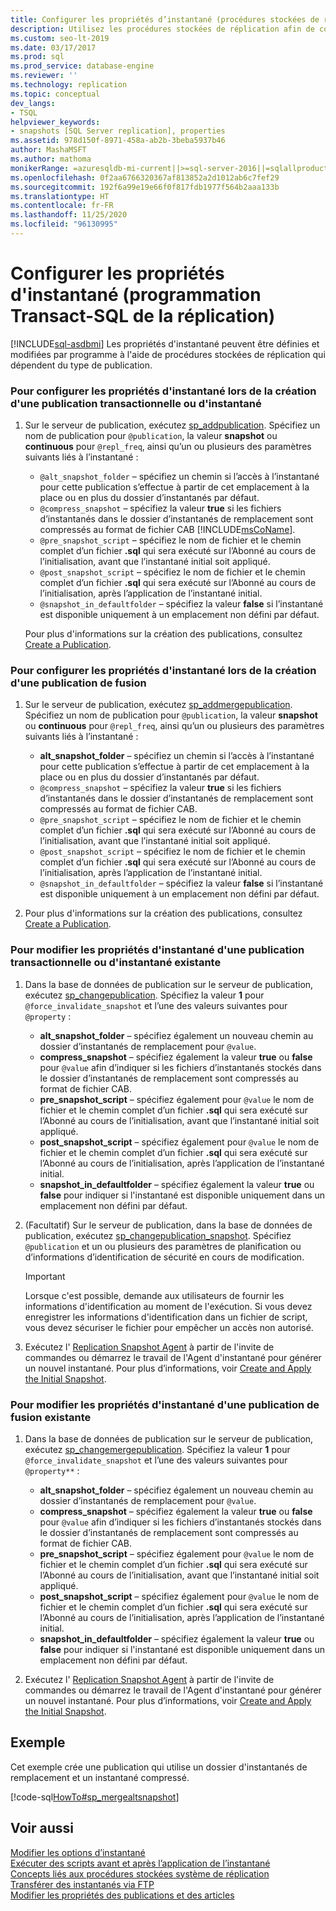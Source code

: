 ```yaml
---
title: Configurer les propriétés d’instantané (procédures stockées de réplication)
description: Utilisez les procédures stockées de réplication afin de configurer les propriétés d’instantané pour les publications transactionnelles ou d’instantané.
ms.custom: seo-lt-2019
ms.date: 03/17/2017
ms.prod: sql
ms.prod_service: database-engine
ms.reviewer: ''
ms.technology: replication
ms.topic: conceptual
dev_langs:
- TSQL
helpviewer_keywords:
- snapshots [SQL Server replication], properties
ms.assetid: 978d150f-8971-458a-ab2b-3beba5937b46
author: MashaMSFT
ms.author: mathoma
monikerRange: =azuresqldb-mi-current||>=sql-server-2016||=sqlallproducts-allversions
ms.openlocfilehash: 0f2aa6766320367af813852a2d1012ab6c7fef29
ms.sourcegitcommit: 192f6a99e19e66f0f817fdb1977f564b2aaa133b
ms.translationtype: HT
ms.contentlocale: fr-FR
ms.lasthandoff: 11/25/2020
ms.locfileid: "96130995"
---
```

# <a name="configure-snapshot-properties-replication-transact-sql-programming"></a>Configurer les propriétés d'instantané (programmation Transact-SQL de la réplication)
[!INCLUDE[sql-asdbmi](../../../includes/applies-to-version/sql-asdbmi.md)]
  Les propriétés d'instantané peuvent être définies et modifiées par programme à l'aide de procédures stockées de réplication qui dépendent du type de publication.  
  
### <a name="to-configure-snapshot-properties-when-creating-a-snapshot-or-transactional-publication"></a>Pour configurer les propriétés d'instantané lors de la création d'une publication transactionnelle ou d'instantané  
  
1.  Sur le serveur de publication, exécutez [sp_addpublication](../../../relational-databases/system-stored-procedures/sp-addpublication-transact-sql.md). Spécifiez un nom de publication pour `@publication`, la valeur **snapshot** ou **continuous** pour `@repl_freq`, ainsi qu’un ou plusieurs des paramètres suivants liés à l’instantané :  
  
    -   `@alt_snapshot_folder` – spécifiez un chemin si l’accès à l’instantané pour cette publication s’effectue à partir de cet emplacement à la place ou en plus du dossier d’instantanés par défaut.    
    -   `@compress_snapshot` – spécifiez la valeur **true** si les fichiers d’instantanés dans le dossier d’instantanés de remplacement sont compressés au format de fichier CAB [!INCLUDE[msCoName](../../../includes/msconame-md.md)].    
    -   `@pre_snapshot_script` – spécifiez le nom de fichier et le chemin complet d’un fichier **.sql** qui sera exécuté sur l’Abonné au cours de l’initialisation, avant que l’instantané initial soit appliqué.    
    -   `@post_snapshot_script` – spécifiez le nom de fichier et le chemin complet d’un fichier **.sql** qui sera exécuté sur l’Abonné au cours de l’initialisation, après l’application de l’instantané initial.    
    -   `@snapshot_in_defaultfolder` – spécifiez la valeur **false** si l’instantané est disponible uniquement à un emplacement non défini par défaut.  
  
     Pour plus d'informations sur la création des publications, consultez [Create a Publication](../../../relational-databases/replication/publish/create-a-publication.md).  
  
### <a name="to-configure-snapshot-properties-when-creating-a-merge-publication"></a>Pour configurer les propriétés d'instantané lors de la création d'une publication de fusion  
  
1.  Sur le serveur de publication, exécutez [sp_addmergepublication](../../../relational-databases/system-stored-procedures/sp-addmergepublication-transact-sql.md). Spécifiez un nom de publication pour `@publication`, la valeur **snapshot** ou **continuous** pour `@repl_freq`, ainsi qu’un ou plusieurs des paramètres suivants liés à l’instantané :  
  
    -   **alt_snapshot_folder** – spécifiez un chemin si l’accès à l’instantané pour cette publication s’effectue à partir de cet emplacement à la place ou en plus du dossier d’instantanés par défaut.    
    -   `@compress_snapshot` – spécifiez la valeur **true** si les fichiers d’instantanés dans le dossier d’instantanés de remplacement sont compressés au format de fichier CAB.   
    -   `@pre_snapshot_script` – spécifiez le nom de fichier et le chemin complet d’un fichier **.sql** qui sera exécuté sur l’Abonné au cours de l’initialisation, avant que l’instantané initial soit appliqué.    
    -   `@post_snapshot_script` – spécifiez le nom de fichier et le chemin complet d’un fichier **.sql** qui sera exécuté sur l’Abonné au cours de l’initialisation, après l’application de l’instantané initial.    
    -   `@snapshot_in_defaultfolder` – spécifiez la valeur **false** si l’instantané est disponible uniquement à un emplacement non défini par défaut.  
  
2.  Pour plus d'informations sur la création des publications, consultez [Create a Publication](../../../relational-databases/replication/publish/create-a-publication.md).  
  
### <a name="to-modify-snapshot-properties-of-an-existing-snapshot-or-transactional-publication"></a>Pour modifier les propriétés d'instantané d'une publication transactionnelle ou d'instantané existante  
  
1.  Dans la base de données de publication sur le serveur de publication, exécutez [sp_changepublication](../../../relational-databases/system-stored-procedures/sp-changepublication-transact-sql.md). Spécifiez la valeur **1** pour `@force_invalidate_snapshot` et l’une des valeurs suivantes pour `@property` :  
  
    -   **alt_snapshot_folder** – spécifiez également un nouveau chemin au dossier d’instantanés de remplacement pour `@value`.    
    -   **compress_snapshot** – spécifiez également la valeur **true** ou **false** pour `@value` afin d’indiquer si les fichiers d’instantanés stockés dans le dossier d’instantanés de remplacement sont compressés au format de fichier CAB.    
    -   **pre_snapshot_script** – spécifiez également pour `@value` le nom de fichier et le chemin complet d’un fichier **.sql** qui sera exécuté sur l’Abonné au cours de l’initialisation, avant que l’instantané initial soit appliqué.    
    -   **post_snapshot_script** – spécifiez également pour `@value` le nom de fichier et le chemin complet d’un fichier **.sql** qui sera exécuté sur l’Abonné au cours de l’initialisation, après l’application de l’instantané initial.    
    -   **snapshot_in_defaultfolder** – spécifiez également la valeur **true** ou **false** pour indiquer si l'instantané est disponible uniquement dans un emplacement non défini par défaut.  
  
2.  (Facultatif) Sur le serveur de publication, dans la base de données de publication, exécutez [sp_changepublication_snapshot](../../../relational-databases/system-stored-procedures/sp-changepublication-snapshot-transact-sql.md). Spécifiez `@publication` et un ou plusieurs des paramètres de planification ou d’informations d’identification de sécurité en cours de modification.  
  
    > [!IMPORTANT]  
    >  Lorsque c'est possible, demande aux utilisateurs de fournir les informations d'identification au moment de l'exécution. Si vous devez enregistrer les informations d'identification dans un fichier de script, vous devez sécuriser le fichier pour empêcher un accès non autorisé.  
  
3.  Exécutez l' [Replication Snapshot Agent](../../../relational-databases/replication/agents/replication-snapshot-agent.md) à partir de l'invite de commandes ou démarrez le travail de l'Agent d'instantané pour générer un nouvel instantané. Pour plus d’informations, voir [Create and Apply the Initial Snapshot](../../../relational-databases/replication/create-and-apply-the-initial-snapshot.md).  
  
### <a name="to-modify-snapshot-properties-of-an-existing-merge-publication"></a>Pour modifier les propriétés d'instantané d'une publication de fusion existante  
  
1.  Dans la base de données de publication sur le serveur de publication, exécutez [sp_changemergepublication](../../../relational-databases/system-stored-procedures/sp-changemergepublication-transact-sql.md). Spécifiez la valeur **1** pour `@force_invalidate_snapshot` et l’une des valeurs suivantes pour `@property**` :  
  
    -   **alt_snapshot_folder** – spécifiez également un nouveau chemin au dossier d’instantanés de remplacement pour `@value`.    
    -   **compress_snapshot** – spécifiez également la valeur **true** ou **false** pour `@value` afin d’indiquer si les fichiers d’instantanés stockés dans le dossier d’instantanés de remplacement sont compressés au format de fichier CAB.    
    -   **pre_snapshot_script** – spécifiez également pour `@value` le nom de fichier et le chemin complet d’un fichier **.sql** qui sera exécuté sur l’Abonné au cours de l’initialisation, avant que l’instantané initial soit appliqué.    
    -   **post_snapshot_script** – spécifiez également pour `@value` le nom de fichier et le chemin complet d’un fichier **.sql** qui sera exécuté sur l’Abonné au cours de l’initialisation, après l’application de l’instantané initial.    
    -   **snapshot_in_defaultfolder** – spécifiez également la valeur **true** ou **false** pour indiquer si l'instantané est disponible uniquement dans un emplacement non défini par défaut.  
  
2.  Exécutez l' [Replication Snapshot Agent](../../../relational-databases/replication/agents/replication-snapshot-agent.md) à partir de l'invite de commandes ou démarrez le travail de l'Agent d'instantané pour générer un nouvel instantané. Pour plus d’informations, voir [Create and Apply the Initial Snapshot](../../../relational-databases/replication/create-and-apply-the-initial-snapshot.md).  
  
## <a name="example"></a>Exemple  
 Cet exemple crée une publication qui utilise un dossier d'instantanés de remplacement et un instantané compressé.  
  
 [!code-sql[HowTo#sp_mergealtsnapshot](../../../relational-databases/replication/codesnippet/tsql/configure-snapshot-prope_1.sql)]  
  
## <a name="see-also"></a>Voir aussi  
 [Modifier les options d’instantané](../../../relational-databases/replication/snapshot-options.md)   
 [Exécuter des scripts avant et après l’application de l’instantané](../../../relational-databases/replication/snapshot-options.md#execute-scripts-before-and-after-snapshot-is-applied)   
 [Concepts liés aux procédures stockées système de réplication](../../../relational-databases/replication/concepts/replication-system-stored-procedures-concepts.md)   
 [Transférer des instantanés via FTP](../../../relational-databases/replication//publish/deliver-a-snapshot-through-ftp.md)   
 [Modifier les propriétés des publications et des articles](../../../relational-databases/replication/publish/change-publication-and-article-properties.md)  
  
  

